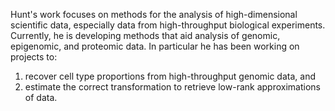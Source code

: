 Hunt's work focuses on methods for the analysis of high-dimensional scientific data, especially data from high-throughput
biological experiments. Currently, he is developing methods that aid analysis of genomic, epigenomic, and proteomic data.
In particular he has been working on projects to:

1. recover cell type proportions from high-throughput genomic data, and
2. estimate the correct transformation to retrieve low-rank approximations of data.
